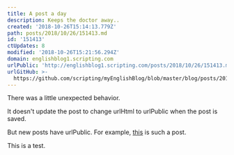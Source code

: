```yaml
---
title: A post a day
description: Keeps the doctor away..
created: '2018-10-26T15:14:13.779Z'
path: posts/2018/10/26/151413.md
id: '151413'
ctUpdates: 8
modified: '2018-10-26T15:21:56.294Z'
domain: englishblog1.scripting.com
urlPublic: 'http://englishblog1.scripting.com/posts/2018/10/26/151413.md'
urlGitHub: >-
  https://github.com/scripting/myEnglishBlog/blob/master/blog/posts/2018/10/26/151413.md
---
```

There was a little unexpected behavior.

It doesn't update the post to change urlHtml to urlPublic when the post is saved.

But new posts have urlPublic. For example, [this](https://github.com/scripting/myEnglishBlog/blob/master/blog/posts/2018/10/26/151413.md) is such a post.

This is a test.